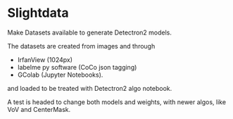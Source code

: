 # Slightdata 
Make Datasets available to generate Detectron2 models. 

The datasets are created from images and through 
- IrfanView (1024px)
- labelme py software (CoCo json tagging)
- GColab (Jupyter Notebooks).

and loaded to be treated with Detectron2 algo notebook. 

A test is headed to change both models and weights, with newer algos, like VoV and CenterMask. 


